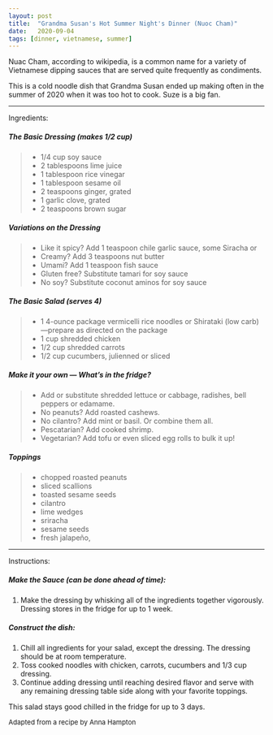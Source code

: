 ```yaml
---
layout: post
title:  "Grandma Susan's Hot Summer Night's Dinner (Nuoc Cham)"
date:   2020-09-04
tags: [dinner, vietnamese, summer]
---
```


Nuac Cham, according to wikipedia, is a common name for a variety of Vietnamese dipping sauces that are served quite frequently as condiments.

This is a cold noodle dish that Grandma Susan ended up making often in the summer of 2020 when it was too hot to cook. Suze is a big fan.

---

Ingredients:

##### The Basic Dressing (makes 1/2 cup)
> * 1/4 cup soy sauce
> * 2 tablespoons lime juice
> * 1 tablespoon rice vinegar
> * 1 tablespoon sesame oil
> * 2 teaspoons ginger, grated
> * 1 garlic clove, grated
> * 2 teaspoons brown sugar

##### Variations on the Dressing
> * Like it spicy? Add 1 teaspoon chile garlic sauce, some Siracha or
> * Creamy? Add 3 teaspoons nut butter
> * Umami? Add 1 teaspoon fish sauce
> * Gluten free? Substitute tamari for soy sauce
> * No soy? Substitute coconut aminos for soy sauce

##### The Basic Salad (serves 4)
> * 1 4-ounce package vermicelli rice noodles or Shirataki (low carb)—prepare as directed on the package
> * 1 cup shredded chicken
> * 1/2 cup shredded carrots
> * 1/2 cup cucumbers, julienned or sliced

##### Make it your own — What’s in the fridge?
> * Add or substitute shredded lettuce or cabbage, radishes, bell peppers or edamame.
> * No peanuts? Add roasted cashews.
> * No cilantro? Add mint or basil. Or combine them all.
> * Pescatarian? Add cooked shrimp.
> * Vegetarian? Add tofu or even sliced egg rolls to bulk it up!

##### Toppings
> * chopped roasted peanuts
> * sliced scallions
> * toasted sesame seeds
> * cilantro
> * lime wedges
> * sriracha
> * sesame seeds
> * fresh jalapeño, 

---

Instructions:

##### Make the Sauce (can be done ahead of time):

1. Make the dressing by whisking all of the ingredients together vigorously. Dressing stores in the fridge for up to 1 week.

##### Construct the dish:

1. Chill all ingredients for your salad, except the dressing.  The dressing should be at room temperature.
1. Toss cooked noodles with chicken, carrots, cucumbers and 1/3 cup dressing.
1. Continue adding dressing until reaching desired flavor and serve with any remaining dressing table side along with your favorite toppings.

This salad stays good chilled in the fridge for up to 3 days.

<font size=2>Adapted from a recipe by Anna Hampton</font>
